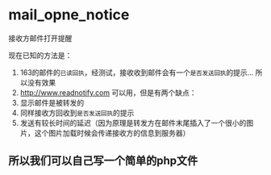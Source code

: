 # mail_opne_notice
接收方邮件打开提醒

现在已知的方法是：

1. 163的邮件的`已读回执`，经测试，接收收到邮件会有一个`是否发送回执`的提示... 所以没有效果
2. http://www.readnotify.com 可以用，但是有两个缺点：
  1. 显示邮件是被转发的
  2. 同样接收方回收到`是否发送回执`的提示
  3. 发送有较长时间的延迟（因为原理是转发方在邮件末尾插入了一个很小的图片，这个图片加载时候会传递接收方的信息到服务器）
  
  
  ## 所以我们可以自己写一个简单的php文件
  
  
